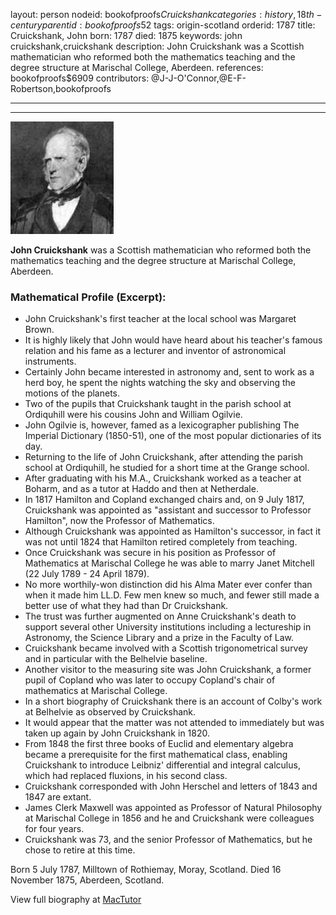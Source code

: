 layout: person
nodeid: bookofproofs$Cruickshank
categories: history,18th-century
parentid: bookofproofs$52
tags: origin-scotland
orderid: 1787
title: Cruickshank, John
born: 1787
died: 1875
keywords: john cruickshank,cruickshank
description: John Cruickshank was a Scottish mathematician who reformed both the mathematics teaching and the degree structure at Marischal College, Aberdeen.
references: bookofproofs$6909
contributors: @J-J-O'Connor,@E-F-Robertson,bookofproofs

---



---

![Cruickshank.jpg](https://github.com/bookofproofs/bookofproofs.github.io/blob/main/_sources/_assets/images/portraits/Cruickshank.jpg?raw=true)

**John Cruickshank** was a Scottish mathematician who reformed both the mathematics teaching and the degree structure at Marischal College, Aberdeen.

### Mathematical Profile (Excerpt):
* John Cruickshank's first teacher at the local school was Margaret Brown.
* It is highly likely that John would have heard about his teacher's famous relation and his fame as a lecturer and inventor of astronomical instruments.
* Certainly John became interested in astronomy and, sent to work as a herd boy, he spent the nights watching the sky and observing the motions of the planets.
* Two of the pupils that Cruickshank taught in the parish school at Ordiquhill were his cousins John and William Ogilvie.
* John Ogilvie is, however, famed as a lexicographer publishing The Imperial Dictionary (1850-51), one of the most popular dictionaries of its day.
* Returning to the life of John Cruickshank, after attending the parish school at Ordiquhill, he studied for a short time at the Grange school.
* After graduating with his M.A., Cruickshank worked as a teacher at Boharm, and as a tutor at Haddo and then at Netherdale.
* In 1817 Hamilton and Copland exchanged chairs and, on 9 July 1817, Cruickshank was appointed as "assistant and successor to Professor Hamilton", now the Professor of Mathematics.
* Although Cruickshank was appointed as Hamilton's successor, in fact it was not until 1824 that Hamilton retired completely from teaching.
* Once Cruickshank was secure in his position as Professor of Mathematics at Marischal College he was able to marry Janet Mitchell (22 July 1789 - 24 April 1879).
* No more worthily-won distinction did his Alma Mater ever confer than when it made him LL.D. Few men knew so much, and fewer still made a better use of what they had than Dr Cruickshank.
* The trust was further augmented on Anne Cruickshank's death to support several other University institutions including a lectureship in Astronomy, the Science Library and a prize in the Faculty of Law.
* Cruickshank became involved with a Scottish trigonometrical survey and in particular with the Belhelvie baseline.
* Another visitor to the measuring site was John Cruickshank, a former pupil of Copland who was later to occupy Copland's chair of mathematics at Marischal College.
* In a short biography of Cruickshank there is an account of Colby's work at Belhelvie as observed by Cruickshank.
* It would appear that the matter was not attended to immediately but was taken up again by John Cruickshank in 1820.
* From 1848 the first three books of Euclid and elementary algebra became a prerequisite for the first mathematical class, enabling Cruickshank to introduce Leibniz' differential and integral calculus, which had replaced fluxions, in his second class.
* Cruickshank corresponded with John Herschel and letters of 1843 and 1847 are extant.
* James Clerk Maxwell was appointed as Professor of Natural Philosophy at Marischal College in 1856 and he and Cruickshank were colleagues for four years.
* Cruickshank was 73, and the senior Professor of Mathematics, but he chose to retire at this time.

Born 5 July 1787, Milltown of Rothiemay, Moray, Scotland. Died 16 November 1875, Aberdeen, Scotland.

View full biography at [MacTutor](https://mathshistory.st-andrews.ac.uk/Biographies/Cruickshank/)
